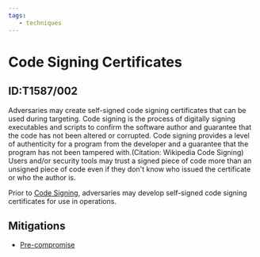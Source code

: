 ```yaml
---
tags:
   - techniques
---
```

# Code Signing Certificates
## ID:T1587/002
Adversaries may create self-signed code signing certificates that can be used during targeting. Code signing is the process of digitally signing executables and scripts to confirm the software author and guarantee that the code has not been altered or corrupted. Code signing provides a level of authenticity for a program from the developer and a guarantee that the program has not been tampered with.(Citation: Wikipedia Code Signing) Users and/or security tools may trust a signed piece of code more than an unsigned piece of code even if they don't know who issued the certificate or who the author is.

Prior to [Code Signing](techniques/T1553/002), adversaries may develop self-signed code signing certificates for use in operations.
## Mitigations
* [Pre-compromise](mitigations/M1056)
